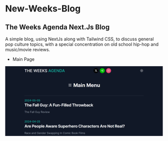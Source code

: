 # New-Weeks-Blog
## The Weeks Agenda Next.Js Blog

A simple blog, using NextJs along with Tailwind CSS, to discuss general pop culture topics, with a special concentration on old school hip-hop and music/movie reviews.

* Main Page

![Screenshot 2024-05-29 181627](./new-weeks-blog/assets/Screenshot%202024-05-29%20181627.png)



